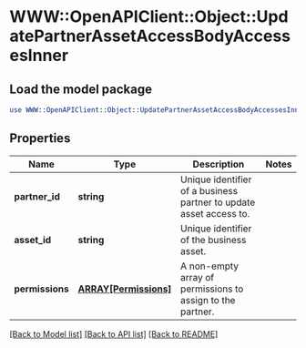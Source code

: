 # WWW::OpenAPIClient::Object::UpdatePartnerAssetAccessBodyAccessesInner

## Load the model package
```perl
use WWW::OpenAPIClient::Object::UpdatePartnerAssetAccessBodyAccessesInner;
```

## Properties
Name | Type | Description | Notes
------------ | ------------- | ------------- | -------------
**partner_id** | **string** | Unique identifier of a business partner to update asset access to. | 
**asset_id** | **string** | Unique identifier of the business asset. | 
**permissions** | [**ARRAY[Permissions]**](Permissions.md) | A non-empty array of permissions to assign to the partner. | 

[[Back to Model list]](../README.md#documentation-for-models) [[Back to API list]](../README.md#documentation-for-api-endpoints) [[Back to README]](../README.md)



